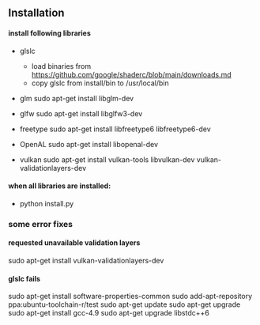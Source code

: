 ## Installation

#### install following libraries

* glslc
  * load binaries from https://github.com/google/shaderc/blob/main/downloads.md
  * copy glslc from install/bin to /usr/local/bin

* glm
sudo apt-get install libglm-dev

* glfw
sudo apt-get install libglfw3-dev

* freetype
sudo apt-get install libfreetype6 libfreetype6-dev

* OpenAL
sudo apt-get install libopenal-dev

* vulkan
sudo apt-get install vulkan-tools libvulkan-dev vulkan-validationlayers-dev

#### when all libraries are installed:

* python install.py

### some error fixes

#### requested unavailable validation layers
sudo apt-get install vulkan-validationlayers-dev

#### glslc fails
sudo apt-get install software-properties-common
sudo add-apt-repository ppa:ubuntu-toolchain-r/test
sudo apt-get update
sudo apt-get upgrade
sudo apt-get install gcc-4.9
sudo apt-get upgrade libstdc++6
